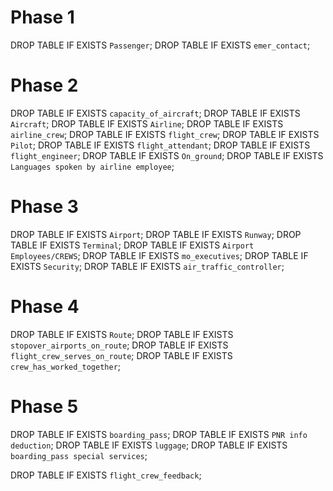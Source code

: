 # Phase 1

DROP TABLE IF EXISTS `Passenger`;
DROP TABLE IF EXISTS `emer_contact`;

# ####################################################
# Phase 2

DROP TABLE IF EXISTS `capacity_of_aircraft`;
DROP TABLE IF EXISTS `Aircraft`;
DROP TABLE IF EXISTS `Airline`;
DROP TABLE IF EXISTS `airline_crew`;
DROP TABLE IF EXISTS `flight_crew`;
DROP TABLE IF EXISTS `Pilot`;
DROP TABLE IF EXISTS `flight_attendant`;
DROP TABLE IF EXISTS `flight_engineer`;
DROP TABLE IF EXISTS `On_ground`;
DROP TABLE IF EXISTS `Languages spoken by airline employee`;



# ####################################################
# Phase 3


DROP TABLE IF EXISTS `Airport`;
DROP TABLE IF EXISTS `Runway`;
DROP TABLE IF EXISTS `Terminal`;
DROP TABLE IF EXISTS `Airport Employees/CREWS`;
DROP TABLE IF EXISTS `mo_executives`;
DROP TABLE IF EXISTS `Security`;
DROP TABLE IF EXISTS `air_traffic_controller`;

# ####################################################
# Phase 4

DROP TABLE IF EXISTS `Route`;
DROP TABLE IF EXISTS `stopover_airports_on_route`;
DROP TABLE IF EXISTS `flight_crew_serves_on_route`;
DROP TABLE IF EXISTS `crew_has_worked_together`;

# ####################################################
# Phase 5

DROP TABLE IF EXISTS `boarding_pass`;
DROP TABLE IF EXISTS `PNR info deduction`;
DROP TABLE IF EXISTS `luggage`;
DROP TABLE IF EXISTS `boarding_pass special services`;

DROP TABLE IF EXISTS `flight_crew_feedback`;